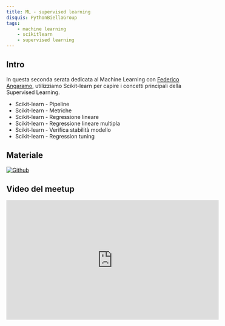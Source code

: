 ```yaml
---
title: ML - supervised learning
disquis: PythonBiellaGroup
tags:
    - machine learning
    - scikitlearn
    - supervised learning
---
```

## Intro

In questa seconda serata dedicata al Machine Learning con [Federico Angaramo](https://www.linkedin.com/in/federico-angaramo/), utilizziamo Scikit-learn per capire i concetti principali della Supervised Learning.

* Scikit-learn - Pipeline
* Scikit-learn - Metriche
* Scikit-learn - Regressione lineare
* Scikit-learn - Regressione lineare multipla
* Scikit-learn - Verifica stabilità modello
* Scikit-learn - Regression tuning

## Materiale

[![Github](https://img.shields.io/badge/GitHub-181717.svg?style=for-the-badge&logo=GitHub&logoColor=white)](https://github.com/PythonBiellaGroup/MaterialeSerate/tree/master/PercorsoIntroML)

## Video del meetup

<iframe width="560" height="315" src="https://www.youtube.com/embed/DdKshoBYwOg?si=5CoJVis6SwU_CsLL" title="YouTube video player" frameborder="0" allow="accelerometer; autoplay; clipboard-write; encrypted-media; gyroscope; picture-in-picture; web-share" allowfullscreen></iframe>